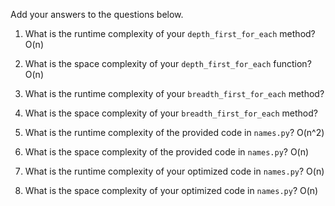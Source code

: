 Add your answers to the questions below.

1. What is the runtime complexity of your `depth_first_for_each` method?
O(n)

2. What is the space complexity of your `depth_first_for_each` function?
O(n)
3. What is the runtime complexity of your `breadth_first_for_each` method?

4. What is the space complexity of your `breadth_first_for_each` method?


5. What is the runtime complexity of the provided code in `names.py`?
O(n^2)
6. What is the space complexity of the provided code in `names.py`?
O(n)
7. What is the runtime complexity of your optimized code in `names.py`?
O(n)
8. What is the space complexity of your optimized code in `names.py`?
O(n)

